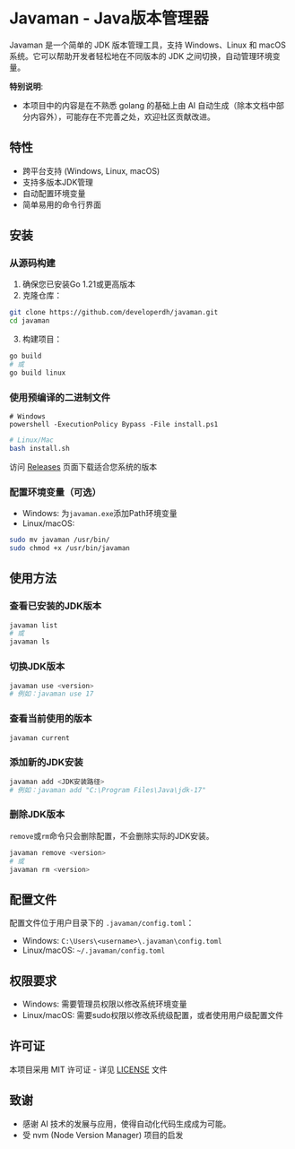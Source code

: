 # Javaman - Java版本管理器

Javaman 是一个简单的 JDK 版本管理工具，支持 Windows、Linux 和 macOS 系统。它可以帮助开发者轻松地在不同版本的 JDK 之间切换，自动管理环境变量。

**特别说明**: 
- 本项目中的内容是在不熟悉 golang 的基础上由 AI 自动生成（除本文档中部分内容外），可能存在不完善之处，欢迎社区贡献改进。

## 特性

- 跨平台支持 (Windows, Linux, macOS)
- 支持多版本JDK管理
- 自动配置环境变量
- 简单易用的命令行界面


## 安装

### 从源码构建

1. 确保您已安装Go 1.21或更高版本
2. 克隆仓库：
```bash
git clone https://github.com/developerdh/javaman.git
cd javaman
```

3. 构建项目：
```bash
go build
# 或
go build linux 
```

### 使用预编译的二进制文件

```shell
# Windows
powershell -ExecutionPolicy Bypass -File install.ps1
```

```bash
# Linux/Mac
bash install.sh
```

访问 [Releases](https://github.com/developerdh/javaman/releases) 页面下载适合您系统的版本

### 配置环境变量（可选）
- Windows: 为`javaman.exe`添加Path环境变量
- Linux/macOS: 
```bash
sudo mv javaman /usr/bin/
sudo chmod +x /usr/bin/javaman
```

## 使用方法

### 查看已安装的JDK版本
```bash
javaman list
# 或
javaman ls
```

### 切换JDK版本
```bash
javaman use <version>
# 例如：javaman use 17
```

### 查看当前使用的版本
```bash
javaman current
```

### 添加新的JDK安装
```bash
javaman add <JDK安装路径>
# 例如：javaman add "C:\Program Files\Java\jdk-17"
```

### 删除JDK版本
``remove``或``rm``命令只会删除配置，不会删除实际的JDK安装。
```bash
javaman remove <version>
# 或
javaman rm <version>
```

## 配置文件

配置文件位于用户目录下的 `.javaman/config.toml`：
- Windows: `C:\Users\<username>\.javaman\config.toml`
- Linux/macOS: `~/.javaman/config.toml`

## 权限要求

- Windows: 需要管理员权限以修改系统环境变量
- Linux/macOS: 需要sudo权限以修改系统级配置，或者使用用户级配置文件

## 许可证

本项目采用 MIT 许可证 - 详见 [LICENSE](LICENSE) 文件

## 致谢

- 感谢 AI 技术的发展与应用，使得自动化代码生成成为可能。
- 受 nvm (Node Version Manager) 项目的启发

